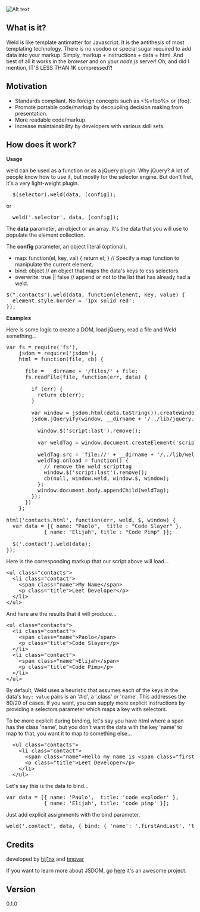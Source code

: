 ![Alt text](https://github.com/hij1nx/Weld/raw/master/demo/public/img/weld.png)<br/>

## What is it?

Weld is like template antimatter for Javascript. It is the antithesis of most templating technology. There is no voodoo or special sugar required to add data into your markup. Simply, markup + instructions + data = html. And best of all it works in the *browser* and on your *node.js* server! Oh, and did I mention, IT'S LESS THAN 1K compressed?!

## Motivation

- Standards compliant. No foreign concepts such as <%=foo%> or {foo}.
- Promote portable code/markup by decoupling decision making from presentation.
- More readable code/markup.
- Increase maintainability by developers with various skill sets.

## How does it work?

<b>Usage</b>

weld can be used as a function or as a jQuery plugin. Why jQuery? A lot of people know how to use it, but mostly for the selector  engine. But don't fret, it's a very light-weight plugin.

<pre>
  $(selector).weld(data, [config]);
</pre>
or
<pre>
  weld('.selector', data, [config]);
</pre>

The <b>data</b> parameter, an object or an array.
It's the data that you will use to populate the element collection.<br/>

The <b>config</b> parameter, an object literal (optional).

- map: function(el, key, val) { return el; } // Specify a map function to manipulate the current element.
- bind: object // an object that maps the data's keys to css selectors.
- overwrite: true || false // append or not to the list that has already had a weld.

<pre>
$(&quot;.contacts&quot;).weld(data, function(element, key, value) {
  element.style.border = &#x27;1px solid red&#x27;;
});
</pre>

<b>Examples</b>

Here is some logic to create a DOM, load jQuery, read a file and Weld something...
<pre>
var fs = require(&#x27;fs&#x27;),
    jsdom = require(&#x27;jsdom&#x27;),
    html = function(file, cb) {
      
      file = __dirname + &#x27;/files/&#x27; + file;
      fs.readFile(file, function(err, data) {
        
        if (err) {
          return cb(err);
        }

        var window = jsdom.html(data.toString()).createWindow();
        jsdom.jQueryify(window, __dirname + &#x27;/../lib/jquery.js&#x27;, function() {

          window.$(&#x27;script:last&#x27;).remove();
          
          var weldTag = window.document.createElement(&#x27;script&#x27;);
          
          weldTag.src = &#x27;file://&#x27; + __dirname + &#x27;/../lib/weld.js&#x27;;
          weldTag.onload = function() {
            // remove the weld scripttag
            window.$(&#x27;script:last&#x27;).remove();
            cb(null, window.weld, window.$, window);
          };
          window.document.body.appendChild(weldTag);
        });
      })
    };
  
html('contacts.html', function(err, weld, $, window) {
  var data = [{ name: &quot;Paolo&quot;,  title : &quot;Code Slayer&quot; },
            { name: &quot;Elijah&quot;, title : &quot;Code Pimp&quot; }];

  $(&#x27;.contact&#x27;).weld(data);
});
</pre>

Here is the corresponding markup that our script above will load...
<pre>
&lt;ul class=&quot;contacts&quot;&gt;
  &lt;li class=&quot;contact&quot;&gt;
    &lt;span class=&quot;name&quot;&gt;My Name&lt;/span&gt;
    &lt;p class=&quot;title&quot;&gt;Leet Developer&lt;/p&gt;
  &lt;/li&gt;
&lt;/ul&gt;
</pre>

And here are the results that it will produce...
<pre>
&lt;ul class=&quot;contacts&quot;&gt;
  &lt;li class=&quot;contact&quot;&gt;
    &lt;span class=&quot;name&quot;&gt;Paolo&lt;/span&gt;
    &lt;p class=&quot;title&quot;&gt;Code Slayer&lt;/p&gt;
  &lt;/li&gt;
  &lt;li class=&quot;contact&quot;&gt;
    &lt;span class=&quot;name&quot;&gt;Elijah&lt;/span&gt;
    &lt;p class=&quot;title&quot;&gt;Code Pimp&lt;/p&gt;
  &lt;/li&gt;  
&lt;/ul&gt;
</pre>

By default, Weld uses a heuristic that assumes each of the keys in the data's `key: value` pairs is an '#id', a '.class' or 'name'. This addresses the 80/20 of cases. If you want, you can supply more explicit instructions by providing a selectors parameter which maps a key with selectors.

To be more explicit during binding, let's say you have html where a span has the class 'name', but you don't want the data with the key 'name' to map to that, you want it to map to something else...

<pre>
  &lt;ul class=&quot;contacts&quot;&gt;
    &lt;li class=&quot;contact&quot;&gt;
      &lt;span class=&quot;name&quot;&gt;Hello my name is &lt;span class=&quot;firstAndLast&quot;&gt;My Name&lt;/span&gt;&lt;/span&gt;
      &lt;p class=&quot;title&quot;&gt;Leet Developer&lt;/p&gt;
    &lt;/li&gt;
  &lt;/ul&gt;
</pre>

Let's say this is the data to bind...

<pre>
var data = [{ name: &#x27;Paulo&#x27;,  title: &#x27;code exploder&#x27; },
            { name: &#x27;Elijah&#x27;, title: &#x27;code pimp&#x27; }];  
</pre>

Just add explicit assignments with the bind parameter.

<pre>
weld(&#x27;.contact&#x27;, data, { bind: { &#x27;name&#x27;: &#x27;.firstAndLast&#x27;, &#x27;title&#x27;: &#x27;.title&#x27; } });
</pre>

## Credits
developed by [hij1nx][2] and [tmpvar][3]

If you want to learn more about JSDOM, go [here][1] it's an awesome project.

## Version
0.1.0

[1]: https://github.com/tmpvar/jsdom
[2]: http://twitter.com/hij1nx
[3]: http://twitter.com/tmpvar

